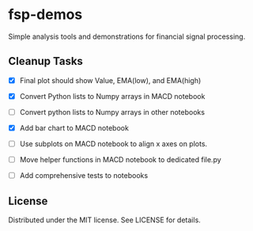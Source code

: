 # fsp-demos
Simple analysis tools and demonstrations for financial signal processing.

## Cleanup Tasks
- [x] Final plot should show Value, EMA(low), and EMA(high)
- [x] Convert Python lists to Numpy arrays in MACD notebook
- [ ] Convert python lists to Numpy arrays in other notebooks
- [x] Add bar chart to MACD notebook
- [ ] Use subplots on MACD notebook to align x axes on plots.
- [ ] Move helper functions in MACD notebook to dedicated file.py
- [ ] Add comprehensive tests to notebooks



## License
Distributed under the MIT license. See LICENSE for details.
